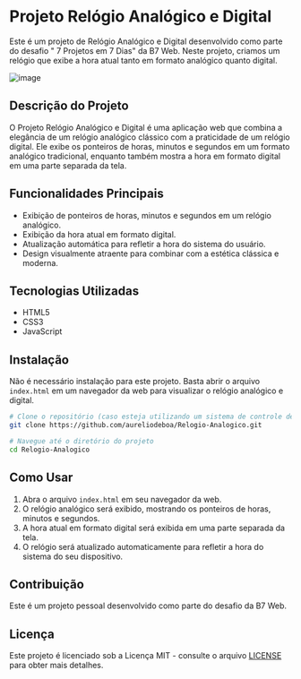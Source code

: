 

#  Projeto Relógio Analógico e Digital

Este é um projeto de Relógio Analógico e Digital desenvolvido como parte do desafio " 7 Projetos em 7 Dias" da B7 Web. Neste projeto, criamos um relógio que exibe a hora atual tanto em formato analógico quanto digital.

![image](https://github.com/aureliodeboa/Relogio-Analogico/assets/53971991/6e2c9a9d-4c35-4a6f-90cf-f86eda705a51)


## Descrição do Projeto

O Projeto Relógio Analógico e Digital é uma aplicação web que combina a elegância de um relógio analógico clássico com a praticidade de um relógio digital. Ele exibe os ponteiros de horas, minutos e segundos em um formato analógico tradicional, enquanto também mostra a hora em formato digital em uma parte separada da tela.

## Funcionalidades Principais

- Exibição de ponteiros de horas, minutos e segundos em um relógio analógico.
- Exibição da hora atual em formato digital.
- Atualização automática para refletir a hora do sistema do usuário.
- Design visualmente atraente para combinar com a estética clássica e moderna.

## Tecnologias Utilizadas

- HTML5
- CSS3
- JavaScript

## Instalação

Não é necessário instalação para este projeto. Basta abrir o arquivo `index.html` em um navegador da web para visualizar o relógio analógico e digital.

```bash
# Clone o repositório (caso esteja utilizando um sistema de controle de versão)
git clone https://github.com/aureliodeboa/Relogio-Analogico.git

# Navegue até o diretório do projeto
cd Relogio-Analogico
```

## Como Usar

1. Abra o arquivo `index.html` em seu navegador da web.
2. O relógio analógico será exibido, mostrando os ponteiros de horas, minutos e segundos.
3. A hora atual em formato digital será exibida em uma parte separada da tela.
4. O relógio será atualizado automaticamente para refletir a hora do sistema do seu dispositivo.

## Contribuição

Este é um projeto pessoal desenvolvido como parte do desafio da B7 Web.

## Licença

Este projeto é licenciado sob a Licença MIT - consulte o arquivo [LICENSE](LICENSE) para obter mais detalhes.


